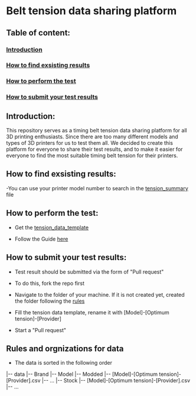 # Belt tension data sharing platform

## Table of content:

### [Introduction](#introduction-1)

### [How to find exsisting results](#how-to-find-exsisting-results-1)

### [How to perform the test](#how-to-perform-the-test-1)

### [How to submit your test results](#how-to-submit-your-test-results-1)

###

## Introduction:

This repository serves as a timing belt tension data sharing platform for all 3D printing enthusiasts. Since there are too many different models and types of 3D printers for us to test them all. We decided to create this platform for everyone to share their test results, and to make it easier for everyone to find the most suitable timing belt tension for their printers.

## How to find exsisting results:

-You can use your printer model number to search in the [tension_summary](./summary) file

## How to perform the test:

- Get the [tension_data_template](./templates)

- Follow the Guide [here](https://prorifi3d.com/pages/how-to-tune-your-timing-belt)

## How to submit your test results:

- Test result should be submitted via the form of "Pull request"

- To do this, fork the repo first

- Navigate to the folder of your machine. If it is not created yet, created the folder following the [rules]()

- Fill the tension data template, rename it with [Model]-[Optimum tension]-[Provider]

- Start a "Pull request"

## Rules and orgnizations for data

- The data is sorted in the following order

|-- data
     |-- Brand
     |-- Model
			|-- Modded
				|-- [Model]-[Optimum tension]-[Provider].csv
				|-- ...
			|-- Stock
				|-- [Model]-[Optimum tension]-[Provider].csv
				|-- ...